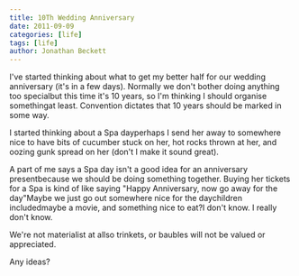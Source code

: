 ```yaml
---
title: 10Th Wedding Anniversary
date: 2011-09-09
categories: [life]
tags: [life]
author: Jonathan Beckett
---
```


I've started thinking about what to get my better half for our wedding anniversary (it's in a few days). Normally we don't bother doing anything too specialbut this time it's 10 years, so I'm thinking I should organise somethingat least. Convention dictates that 10 years should be marked in some way.

I started thinking about a Spa dayperhaps I send her away to somewhere nice to have bits of cucumber stuck on her, hot rocks thrown at her, and oozing gunk spread on her (don't I make it sound great).

A part of me says a Spa day isn't a good idea for an anniversary presentbecause we should be doing something together. Buying her tickets for a Spa is kind of like saying "Happy Anniversary, now go away for the day"Maybe we just go out somewhere nice for the daychildren includedmaybe a movie, and something nice to eat?I don't know. I really don't know.

We're not materialist at allso trinkets, or baubles will not be valued or appreciated.

Any ideas?
